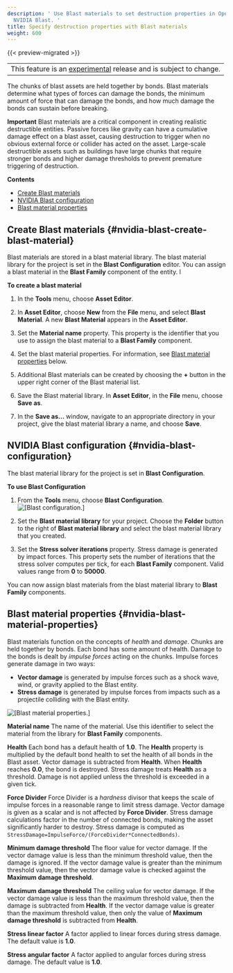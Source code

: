 ```yaml
---
description: ' Use Blast materials to set destruction properties in Open 3D Engine with
  NVIDIA Blast. '
title: Specify destruction properties with Blast materials
weight: 600
---
```


{{< preview-migrated >}}

|  |
| --- |
| This feature is an [experimental](/docs/userguide/ly-glos-chap#experimental) release and is subject to change\.  |

The chunks of blast assets are held together by bonds\. Blast materials determine what types of forces can damage the bonds, the minimum amount of force that can damage the bonds, and how much damage the bonds can sustain before breaking\.

**Important**
Blast materials are a critical component in creating realistic destructible entities\. Passive forces like gravity can have a cumulative damage effect on a blast asset, causing destruction to trigger when no obvious external force or collider has acted on the asset\.
Large\-scale destructible assets such as buildings have large chunks that require stronger bonds and higher damage thresholds to prevent premature triggering of destruction\.

**Contents**
+ [Create Blast materials](#nvidia-blast-create-blast-material)
+ [NVIDIA Blast configuration](#nvidia-blast-configuration)
+ [Blast material properties](#nvidia-blast-material-properties)

## Create Blast materials {#nvidia-blast-create-blast-material}

Blast materials are stored in a blast material library\. The blast material library for the project is set in the **Blast Configuration** editor\. You can assign a blast material in the **Blast Family** component of the entity\. l

**To create a blast material**

1. In the **Tools** menu, choose **Asset Editor**\.

1. In **Asset Editor**, choose **New** from the **File** menu, and select **Blast Material**\. A new **Blast Material** appears in the **Asset Editor**\.

1. Set the **Material name** property\. This property is the identifier that you use to assign the blast material to a **Blast Family** component\.

1. Set the blast material properties\. For information, see [Blast material properties](#nvidia-blast-material-properties) below\.

1. Additional Blast materials can be created by choosing the **\+** button in the upper right corner of the Blast material list\.

1. Save the Blast material library\. In **Asset Editor**, in the **File** menu, choose **Save as**\.

1. In the **Save as\.\.\.** window, navigate to an appropriate directory in your project, give the blast material library a name, and choose **Save**\.

## NVIDIA Blast configuration {#nvidia-blast-configuration}

The blast material library for the project is set in **Blast Configuration**\.

**To use Blast Configuration**

1. From the **Tools** menu, choose **Blast Configuration**\.
![\[Blast configuration.\]](/images/user-guide/physx/blast/ui-blast-configuration.png)

1. Set the **Blast material library** for your project\. Choose the **Folder** button to the right of **Blast material library** and select the blast material library that you created\.

1. Set the **Stress solver iterations** property\. Stress damage is generated by impact forces\. This property sets the number of iterations that the stress solver computes per tick, for each **Blast Family** component\. Valid values range from **0** to **50000**\.

You can now assign blast materials from the blast material library to **Blast Family** components\.

## Blast material properties {#nvidia-blast-material-properties}

Blast materials function on the concepts of *health* and *damage*\. Chunks are held together by bonds\. Each bond has some amount of health\. Damage to the bonds is dealt by *impulse forces* acting on the chunks\. Impulse forces generate damage in two ways:
+ **Vector damage** is generated by impulse forces such as a shock wave, wind, or gravity applied to the Blast entity\.
+ **Stress damage** is generated by impulse forces from impacts such as a projectile colliding with the Blast entity\.

![\[Blast material properties.\]](/images/user-guide/physx/blast/ui-blast-material.png)

**Material name**
The name of the material\. Use this identifier to select the material from the library for **Blast Family** components\.

**Health**
Each bond has a default health of **1\.0**\. The **Health** property is multiplied by the default bond health to set the health of all bonds in the Blast asset\.
Vector damage is subtracted from **Health**\. When **Health** reaches **0\.0**, the bond is destroyed\.
Stress damage treats **Health** as a threshold\. Damage is not applied unless the threshold is exceeded in a given tick\.

**Force Divider**
Force Divider is a *hardness* divisor that keeps the scale of impulse forces in a reasonable range to limit stress damage\.
Vector damage is given as a scalar and is not affected by **Force Divider**\.
Stress damage calculations factor in the number of connected bonds, making the asset significantly harder to destroy\. Stress damage is computed as `StressDamage=ImpulseForce/(ForceDivider*ConnectedBonds)`\.

**Minimum damage threshold**
The floor value for vector damage\. If the vector damage value is less than the minimum threshold value, then the damage is ignored\. If the vector damage value is greater than the minimum threshold value, then the vector damage value is checked against the **Maximum damage threshold**\.

**Maximum damage threshold**
The ceiling value for vector damage\. If the vector damage value is less than the maximum threshold value, then the damage is subtracted from **Health**\. If the vector damage value is greater than the maximum threshold value, then only the value of **Maximum damage threshold** is subtracted from **Health**\.

**Stress linear factor**
A factor applied to linear forces during stress damage\. The default value is **1\.0**\.

**Stress angular factor**
A factor applied to angular forces during stress damage\. The default value is **1\.0**\.
